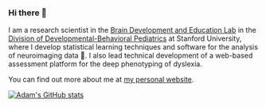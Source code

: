 ### Hi there 👋

I am a research scientist in the [Brain Development and Education Lab](https://www.brainandeducation.com/) in the [Division of Developmental-Behavioral Pediatrics](https://dbpeds.stanford.edu/) at Stanford University, where I develop statistical learning techniques and software for the analysis of neuroimaging data 🧠. I also lead technical development of a web-based assessment platform for the deep phenotyping of dyslexia.

You can find out more about me at [my personal website](https://richiehalford.org/).

[![Adam's GitHub stats](https://github-readme-stats.vercel.app/api?username=richford)](https://github.com/richford/github-readme-stats)
